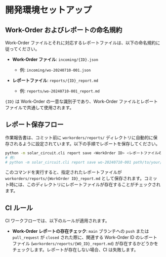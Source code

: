 # 開発環境セットアップ

## Work-Order およびレポートの命名規約

Work-Order ファイルとそれに対応するレポートファイルは、以下の命名規約に従ってください。

- **Work-Order ファイル**: `incoming/{ID}.json`
  - 例: `incoming/wo-20240710-001.json`

- **レポートファイル**: `reports/{ID}_report.md`
  - 例: `reports/wo-20240710-001_report.md`

`{ID}` は Work-Order の一意な識別子であり、Work-Order ファイルとレポートファイルで共通して使用されます。

## レポート保存フロー

作業報告書は、コミット前に `workorders/reports/` ディレクトリに自動的に保存されるように設定されています。以下の手順でレポートを保存してください。

```bash
python -m solar_circuit.cli report save <WorkOrder ID> <レポートファイルのパス>
# 例:
# python -m solar_circuit.cli report save wo-20240710-001 path/to/your/report.md
```

このコマンドを実行すると、指定されたレポートファイルが `workorders/reports/{WorkOrder ID}_report.md` として保存されます。コミット時には、このディレクトリにレポートファイルが存在することがチェックされます。

## CI ルール

CI ワークフローでは、以下のルールが適用されます。

- **Work-Order レポートの存在チェック**: `main` ブランチへの `push` または `pull_request` が `closed` された際に、関連する Work-Order ID のレポートファイル (`workorders/reports/{WO_ID}_report.md`) が存在するかどうかをチェックします。レポートが存在しない場合、CI は失敗します。
